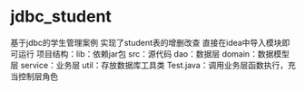 # jdbc_student
基于jdbc的学生管理案例
实现了student表的增删改查
直接在idea中导入模块即可运行
项目结构：lib：依赖jar包
         src：源代码
              dao：数据层
              domain：数据模型层
              service：业务层
              util：存放数据库工具类
              Test.java：调用业务层函数执行，充当控制层角色
